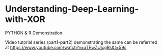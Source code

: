 # Understanding-Deep-Learning-with-XOR
PYTHON &amp; R Demonstration

Video tutorial series (part1-part2) demonstrating the same can be referrred at https://www.youtube.com/watch?v=aTEwZUicgBs&t=59s
